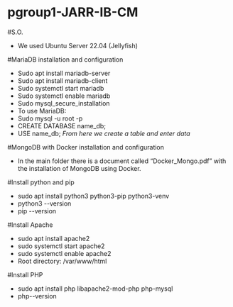 # pgroup1-JARR-IB-CM

#S.O.
- We used Ubuntu Server 22.04 (Jellyfish)

#MariaDB installation and configuration
-	Sudo apt install mariadb-server
-	Sudo apt install mariadb-client
-	Sudo systemctl start mariadb
-	Sudo systemctl enable mariadb
-	Sudo mysql_secure_installation
-	To use MariaDB:
-	Sudo mysql -u root -p
-	CREATE DATABASE name_db;
-	USE name_db;
*From here we create a table and enter data*

#MongoDB with Docker installation and configuration
-	In the main folder there is a document called “Docker_Mongo.pdf” with the installation of MongoDB using Docker.

#Install python and pip
-	sudo apt install python3 python3-pip python3-venv
-	python3 --version
-	pip --version

#Install Apache
-	sudo apt install apache2
-	sudo systemctl start apache2
-	sudo systemctl enable apache2
-	Root directory: /var/www/html

#Install PHP
-	sudo apt install php libapache2-mod-php php-mysql
-	php--version

